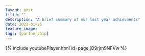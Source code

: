 ```yaml
---
layout: post
title: ""
description: "A brief summary of our last year achievments"
date: 2023-01-26
feature_image:
tags: [partnership]
---
```


{% include youtubePlayer.html id=page.jO9rjm9NFVw %}